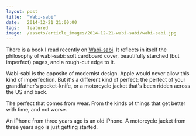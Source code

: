 ```yaml
---
layout: post
title:  "Wabi-sabi"
date:   2014-12-21 21:00:00
tags:   featured
image:  /assets/article_images/2014-12-21-wabi-sabi/wabi-sabi.jpg
---
```


There is a book I read recently on [Wabi-sabi](http://www.amazon.com/dp/0981484603/?tag=telegramco-20). It reflects in itself the philosophy of wabi-sabi: soft cardboard cover, beautifully starched (but imperfect) pages, and a rough-cut edge to it.

Wabi-sabi is the opposite of modernist design. Apple would never allow this kind of imperfection. But it's a different kind of perfect: the perfect of your grandfather's pocket-knife, or a motorcycle jacket that's been ridden across the US and back.

The perfect that comes from wear. From the kinds of things that get better with time, and not worse.

An iPhone from three years ago is an old iPhone. A motorcycle jacket from three years ago is just getting started.
